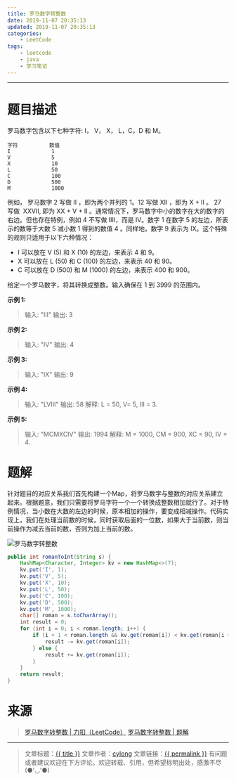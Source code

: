 ```yaml
---
title: 罗马数字转整数
date: 2019-11-07 20:35:13
updated: 2019-11-07 20:35:13
categories:
    - LeetCode
tags:
    - leetcode
    - java
    - 学习笔记
---
```

---

# 题目描述

罗马数字包含以下七种字符: I， V， X， L，C，D 和 M。
```
字符          数值
I             1
V             5
X             10
L             50
C             100
D             500
M             1000
```
例如， 罗马数字 2 写做 II ，即为两个并列的 1。12 写做 XII ，即为 X + II 。 27 写做  XXVII, 即为 XX + V + II 。通常情况下，罗马数字中小的数字在大的数字的右边。但也存在特例，例如 4 不写做 IIII，而是 IV。数字 1 在数字 5 的左边，所表示的数等于大数 5 减小数 1 得到的数值 4 。同样地，数字 9 表示为 IX。这个特殊的规则只适用于以下六种情况：
* I 可以放在 V (5) 和 X (10) 的左边，来表示 4 和 9。
* X 可以放在 L (50) 和 C (100) 的左边，来表示 40 和 90。 
* C 可以放在 D (500) 和 M (1000) 的左边，来表示 400 和 900。

给定一个罗马数字，将其转换成整数。输入确保在 1 到 3999 的范围内。

**示例 1:**
> 输入: "III"
> 输出: 3

**示例 2:**
> 输入: "IV"
> 输出: 4

**示例 3:**
> 输入: "IX"
> 输出: 9

**示例 4:**
> 输入: "LVIII"
> 输出: 58
> 解释: L = 50, V= 5, III = 3.

**示例 5:**
> 输入: "MCMXCIV"
> 输出: 1994
> 解释: M = 1000, CM = 900, XC = 90, IV = 4.

<!-- more -->

# 题解

针对题目的对应关系我们首先构建一个Map，将罗马数字与整数的对应关系建立起来。根据题意，我们只需要将罗马字符一个一个转换成整数相加就行了。对于特例情况，当小数在大数的左边的时候，原本相加的操作，要变成相减操作。代码实现上，我们在处理当前数的时候，同时获取后面的一位数，如果大于当前数，则当前操作为减去当前的数，否则为加上当前的数。

![罗马数字转整数](罗马数字转整数.png)

```java
public int romanToInt(String s) {
    HashMap<Character, Integer> kv = new HashMap<>(7);
    kv.put('I', 1);
    kv.put('V', 5);
    kv.put('X', 10);
    kv.put('L', 50);
    kv.put('C', 100);
    kv.put('D', 500);
    kv.put('M', 1000);
    char[] roman = s.toCharArray();
    int result = 0;
    for (int i = 0; i < roman.length; i++) {
        if (i + 1 < roman.length && kv.get(roman[i]) < kv.get(roman[i + 1])) {
            result -= kv.get(roman[i]);
        } else {
            result += kv.get(roman[i]);
        }
    }
    return result;
}
```

# 来源
> [罗马数字转整数 | 力扣（LeetCode）][1]
> [罗马数字转整数 | 题解][2]

---

> 文章标题：<a href='{{ permalink }}' title='{{ title }}' >{{ title }}</a>
> 文章作者：[cylong](http://www.cylong.com/about/ "cylong")
> 文章链接：<a href='{{ permalink }}' title='{{ title }}' >{{ permalink }}</a>
> 有问题或者建议欢迎在下方评论。欢迎转载、引用，但希望标明出处，感激不尽(●'◡'●)

[1]: https://leetcode-cn.com/problems/roman-to-integer/ "罗马数字转整数 | 力扣（LeetCode）"
[2]: https://leetcode-cn.com/problems/roman-to-integer/solution/yong-shi-9993nei-cun-9873jian-dan-jie-fa-by-donesp/ "罗马数字转整数 | 题解"
